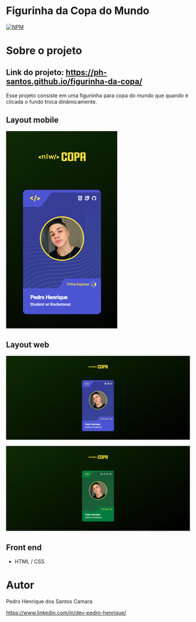 # Figurinha da Copa do Mundo 
[![NPM](https://img.shields.io/npm/l/react)](https://github.com/ph-santos/exemplo-readme/blob/main/LICENCE) 

# Sobre o projeto

## Link do projeto: https://ph-santos.github.io/figurinha-da-copa/
Esse projeto consiste em uma figuninha para copa do mundo que quando é clicada o fundo troca dinâmicamente.

## Layout mobile
![Mobile 1](https://github.com/ph-santos/figurinha-da-copa/blob/main/assets/images/img-phone.png)


## Layout web
![Web 1](https://github.com/ph-santos/figurinha-da-copa/blob/main/assets/images/img-pc.png)


![Web 2](https://github.com/ph-santos/figurinha-da-copa/blob/main/assets/images/img-pc-verde.png)


## Front end
- HTML / CSS 


# Autor

Pedro Henrique dos Santos Camara

https://www.linkedin.com/in/dev-pedro-henrique/



